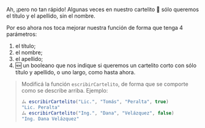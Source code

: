 Ah, ¡pero no tan rápido! Algunas veces en nuestro cartelito :name_badge: sólo queremos el título y el apellido, sin el nombre.   

Por eso ahora nos toca mejorar nuestra función de forma que tenga 4 parámetros: 

1. el título;
2. el nombre;
3. el apellido;
4. :new: un booleano que nos indique si queremos un cartelito corto con sólo título y apellido, o uno largo, como hasta ahora.

> Modificá la función `escribirCartelito`, de forma que se comporte como se describe arriba. Ejemplo: 
> 
> ```javascript
> ム escribirCartelito("Lic.", "Tomás", "Peralta", true)
> "Lic. Peralta"
> ム escribirCartelito("Ing.", "Dana", "Velázquez", false)
> "Ing. Dana Velázquez"
> ```